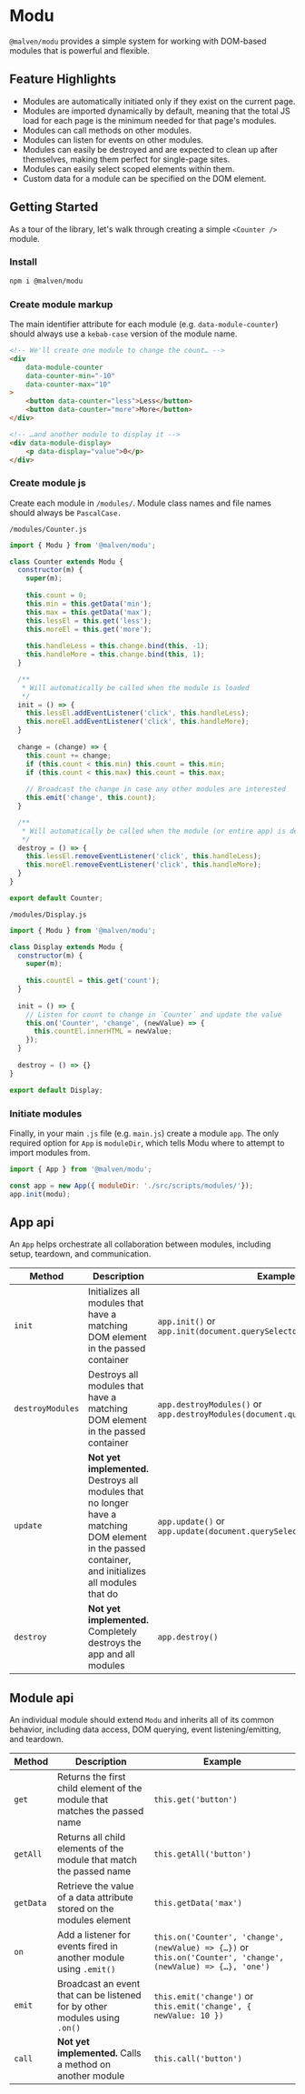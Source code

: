 # Modu

`@malven/modu` provides a simple system for working with DOM-based modules that is powerful and flexible.

## Feature Highlights

- Modules are automatically initiated only if they exist on the current page.
- Modules are imported dynamically by default, meaning that the total JS load for each page is the minimum needed for that page's modules.
- Modules can call methods on other modules.
- Modules can listen for events on other modules.
- Modules can easily be destroyed and are expected to clean up after themselves, making them perfect for single-page sites.
- Modules can easily select scoped elements within them.
- Custom data for a module can be specified on the DOM element.

## Getting Started

As a tour of the library, let's walk through creating a simple `<Counter />` module.

### Install

```bash
npm i @malven/modu
```

### Create module markup

The main identifier attribute for each module (e.g. `data-module-counter`) should always use a `kebab-case` version of the module name.

```html
<!-- We'll create one module to change the count… -->
<div
    data-module-counter
    data-counter-min="-10"
    data-counter-max="10"
>
    <button data-counter="less">Less</button>
    <button data-counter="more">More</button>
</div>

<!-- …and another module to display it -->
<div data-module-display>
    <p data-display="value">0</p>
</div>
```

### Create module js

Create each module in `/modules/`. Module class names and file names should always be `PascalCase.`

`/modules/Counter.js`

```js
import { Modu } from '@malven/modu';

class Counter extends Modu {
  constructor(m) {
    super(m);
    
    this.count = 0;
    this.min = this.getData('min');
    this.max = this.getData('max');
    this.lessEl = this.get('less');
    this.moreEl = this.get('more');
    
    this.handleLess = this.change.bind(this, -1);
    this.handleMore = this.change.bind(this, 1);
  }

  /**
   * Will automatically be called when the module is loaded
   */
  init = () => {
    this.lessEl.addEventListener('click', this.handleLess);
    this.moreEl.addEventListener('click', this.handleMore);
  }
  
  change = (change) => {
    this.count += change;
    if (this.count < this.min) this.count = this.min;
    if (this.count < this.max) this.count = this.max;
    
    // Broadcast the change in case any other modules are interested
    this.emit('change', this.count);
  }

  /**
   * Will automatically be called when the module (or entire app) is destroyed.
   */
  destroy = () => {
    this.lessEl.removeEventListener('click', this.handleLess);
    this.moreEl.removeEventListener('click', this.handleMore);
  }
}

export default Counter;
```

`/modules/Display.js`

```js
import { Modu } from '@malven/modu';

class Display extends Modu {
  constructor(m) {
    super(m);
    
    this.countEl = this.get('count');
  }
  
  init = () => {
    // Listen for count to change in `Counter` and update the value
    this.on('Counter', 'change', (newValue) => {
      this.countEl.innerHTML = newValue;
    });
  }
  
  destroy = () => {}
}

export default Display;
```

### Initiate modules

Finally, in your main `.js` file (e.g. `main.js`) create a module `app`. The only required option for `App` is `moduleDir`, which tells Modu where to attempt to import modules from.

```js
import { App } from '@malven/modu';

const app = new App({ moduleDir: './src/scripts/modules/'});
app.init(modu);
```

## App api

An `App` helps orchestrate all collaboration between modules, including setup, teardown, and communication.

| Method      | Description | Example |
| ---------- | ----------- | --------- |
| `init` | Initializes all modules that have a matching DOM element in the passed container | `app.init()` or `app.init(document.querySelector('header')` |
| `destroyModules` | Destroys all modules that have a matching DOM element in the passed container | `app.destroyModules()` or `app.destroyModules(document.querySelector('header')` |
| `update` | **Not yet implemented.** Destroys all modules that no longer have a matching DOM element in the passed container, and initializes all modules that do | `app.update()` or `app.update(document.querySelector('header')` |
| `destroy` | **Not yet implemented.** Completely destroys the app and all modules | `app.destroy()` |

## Module api

An individual module should extend `Modu` and inherits all of its common behavior, including data access, DOM querying, event listening/emitting, and teardown.

| Method      | Description | Example |
| ---------- | ----------- | --------- |
| `get` | Returns the first child element of the module that matches the passed name | `this.get('button')` |
| `getAll` | Returns all child elements of the module that match the passed name | `this.getAll('button')` |
| `getData` | Retrieve the value of a data attribute stored on the modules element | `this.getData('max')` |
| `on` | Add a listener for events fired in another module using `.emit()` | `this.on('Counter', 'change', (newValue) => {…})` or `this.on('Counter', 'change', (newValue) => {…}, 'one')` |
| `emit` | Broadcast an event that can be listened for by other modules using `.on()` | `this.emit('change')` or `this.emit('change', { newValue: 10 })` |
| `call` | **Not yet implemented.** Calls a method on another module | `this.call('button')` |
